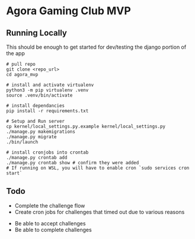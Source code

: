 # Agora Gaming Club MVP

## Running Locally

This should be enough to get started for dev/testing the django portion of the app

```
# pull repo
git clone <repo_url>
cd agora_mvp

# install and activate virtualenv
python3 -m pip virtualenv .venv
source .venv/bin/activate

# install dependancies
pip install -r requirements.txt

# Setup and Run server
cp kernel/local_settings.py.example kernel/local_settings.py
./manage.py makemigrations
./manage.py migrate
./bin/launch

# install cronjobs into crontab
./manage.py crontab add
./manage.py crontab show # confirm they were added
# If running on WSL, you will have to enable cron `sudo services cron start`
```

## Todo

- Complete the challenge flow
- Create cron jobs for challenges that timed out due to various reasons

<!-- - Integrate Inertia -->
- Be able to accept challenges
- Be able to complete challenges
<!-- - Editable profile -->